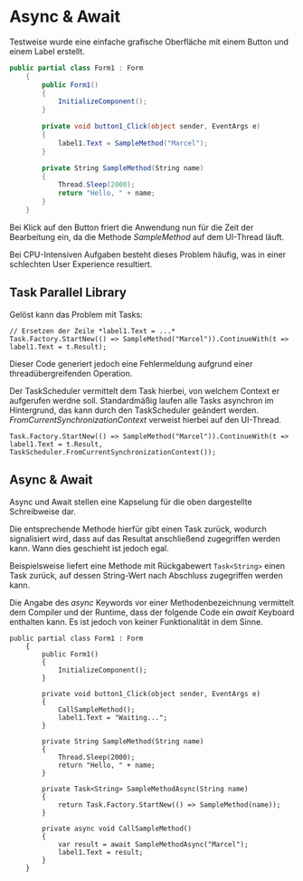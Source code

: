 # Async & Await

Testweise wurde eine einfache grafische Oberfläche mit einem Button und einem Label erstellt.

```csharp
public partial class Form1 : Form
    {
        public Form1()
        {
            InitializeComponent();
        }

        private void button1_Click(object sender, EventArgs e)
        {
            label1.Text = SampleMethod("Marcel");
        }

        private String SampleMethod(String name)
        {
            Thread.Sleep(2000);
            return "Hello, " + name;
        }
    }
```

Bei Klick auf den Button friert die Anwendung nun für die Zeit der Bearbeitung ein,
da die Methode *SampleMethod* auf dem UI-Thread läuft.

Bei CPU-Intensiven Aufgaben besteht dieses Problem häufig, was in einer schlechten User Experience resultiert.

## Task Parallel Library

Gelöst kann das Problem mit Tasks:

```Csharp
// Ersetzen der Zeile *label1.Text = ...*
Task.Factory.StartNew(() => SampleMethod("Marcel")).ContinueWith(t => label1.Text = t.Result);
```

Dieser Code generiert jedoch eine Fehlermeldung aufgrund einer threadübergreifenden Operation.


Der TaskScheduler vermittelt dem Task hierbei, von welchem Context er aufgerufen werdne soll.
Standardmäßig laufen alle Tasks asynchron im Hintergrund, das kann durch den TaskScheduler geändert werden. *FromCurrentSynchronizationContext* verweist hierbei auf den UI-Thread.

```Csharp
Task.Factory.StartNew(() => SampleMethod("Marcel")).ContinueWith(t => label1.Text = t.Result, TaskScheduler.FromCurrentSynchronizationContext());

```

## Async & Await

Async und Await stellen eine Kapselung für die oben dargestellte Schreibweise dar.

Die entsprechende Methode hierfür gibt einen Task zurück, wodurch signalisiert wird, dass auf das Resultat anschließend zugegriffen werden kann. Wann dies geschieht ist jedoch egal.

Beispielsweise liefert eine Methode mit Rückgabewert ```Task<String>``` einen Task zurück, auf dessen String-Wert nach Abschluss zugegriffen werden kann.

Die Angabe des *async* Keywords vor einer Methodenbezeichnung vermittelt dem Compiler und der Runtime, dass der folgende Code ein *await* Keyboard enthalten kann. Es ist jedoch von keiner Funktionalität in dem Sinne.

```Csharp
public partial class Form1 : Form
    {
        public Form1()
        {
            InitializeComponent();
        }

        private void button1_Click(object sender, EventArgs e)
        {
            CallSampleMethod();
            label1.Text = "Waiting...";
        }

        private String SampleMethod(String name)
        {
            Thread.Sleep(2000);
            return "Hello, " + name;
        }

        private Task<String> SampleMethodAsync(String name)
        {
            return Task.Factory.StartNew(() => SampleMethod(name));
        }

        private async void CallSampleMethod()
        {
            var result = await SampleMethodAsync("Marcel");
            label1.Text = result;
        }
    }
```
